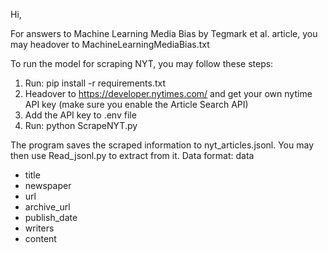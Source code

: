 Hi,

For answers to Machine Learning Media Bias by Tegmark et al. article, you may headover to MachineLearningMediaBias.txt

To run the model for scraping NYT, you may follow these steps:
1. Run: pip install -r requirements.txt
2. Headover to https://developer.nytimes.com/ and get your own nytime API key (make sure you enable the Article Search API)
3. Add the API key to .env file
4. Run: python ScrapeNYT.py

The program saves the scraped information to nyt_articles.jsonl. You may then use Read_jsonl.py to extract from it.
Data format:
data
  - title
  - newspaper
  - url
  - archive_url
  - publish_date
  - writers
  - content
